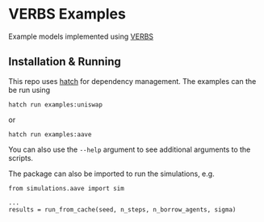 # VERBS Examples

Example models implemented using [VERBS](https://github.com/simtopia/verbs)

## Installation & Running

This repo uses [hatch](https://hatch.pypa.io/latest/) for dependency
management. The examples can the be run using

```
hatch run examples:uniswap
```

or

```
hatch run examples:aave
```

You can also use the `--help` argument to see additional arguments
to the scripts.

The package can also be imported to run the simulations, e.g.

```
from simulations.aave import sim

...
results = run_from_cache(seed, n_steps, n_borrow_agents, sigma)
```
